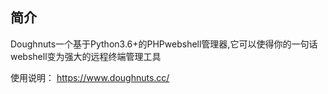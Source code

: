  ## 简介
Doughnuts一个基于Python3.6+的PHPwebshell管理器,它可以使得你的一句话webshell变为强大的远程终端管理工具

使用说明：
  https://www.doughnuts.cc/
